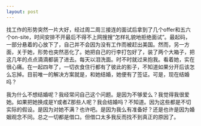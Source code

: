 ```yaml
---
layout: post
---
```

找工作的形势突然一片大好，经过周二周三接连的面试后拿到了几个offer和五六个on-site，时间安排不开最后不得不上网搜搜“怎样礼貌地拒绝面试”。最起码，一部分悬着的心放下了，自己并不会因为没有工作而被赶出美国。然而，另一方面，关于她，形势也突然恶化了。她把自己的行李打包好了，装了两个大箱子，把这几年的点点滴滴都装了进去。每天以泪洗面。时不时就过来抱我。看着她，实在很心痛。在一起四年了，一切衣食住行都有了彼此的影子，不知道如果分开后该怎么忘掉。目前唯一的解决方案就是，和她结婚，她便有了签证。可是，现在结婚吗？

我为什么不想结婚呢？我经常问自己这个问题。是因为不够爱么？我觉得我很爱她。如果把她换成是Y或者Z那些人呢？我会结婚吗？不知道。因为这些都是不切实际的假设。是因为对她不满？也许吧。是因为我么有准备好？还是也许是因为婚姻观念不同。总之一切都是借口。但借口太多我反而找不到真正的原因了。